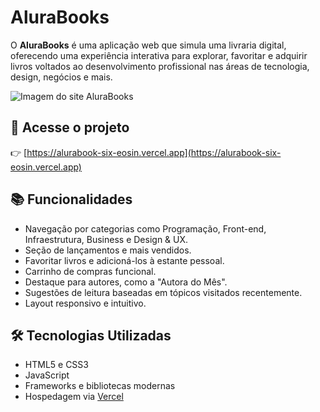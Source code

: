 # AluraBooks

O **AluraBooks** é uma aplicação web que simula uma livraria digital, oferecendo uma experiência interativa para explorar, favoritar e adquirir livros voltados ao desenvolvimento profissional nas áreas de tecnologia, design, negócios e mais.

![Imagem do site AluraBooks](https://github.com/user-attachments/assets/d840f5ea-54cf-4ebb-ab15-637af828c999)

## 🔗 Acesse o projeto

👉 [https://alurabook-six-eosin.vercel.app](https://alurabook-six-eosin.vercel.app)

## 📚 Funcionalidades

- Navegação por categorias como Programação, Front-end, Infraestrutura, Business e Design & UX.
- Seção de lançamentos e mais vendidos.
- Favoritar livros e adicioná-los à estante pessoal.
- Carrinho de compras funcional.
- Destaque para autores, como a "Autora do Mês".
- Sugestões de leitura baseadas em tópicos visitados recentemente.
- Layout responsivo e intuitivo.

## 🛠️ Tecnologias Utilizadas

- HTML5 e CSS3
- JavaScript
- Frameworks e bibliotecas modernas
- Hospedagem via [Vercel](https://vercel.com/)
